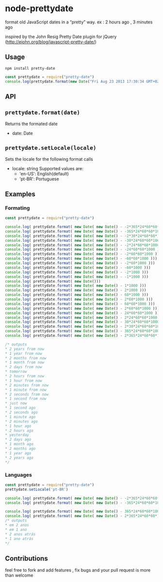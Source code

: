 node-prettydate
===============

format old JavaScript dates in a “pretty” way. ex : 2 hours ago , 3 minutes ago

inspired by the John Resig Pretty Date plugin for jQuery (http://ejohn.org/blog/javascript-pretty-date/)


## Usage

`npm install pretty-date`

```javascript
const prettydate = require("pretty-date")
console.log(prettydate.format(new Date("Fri Aug 23 2013 17:30:34 GMT+0200 (EET)")))
```

## API

## `prettydate.format(date)`

Returns the formated date

- date: Date

## `prettydate.setLocale(locale)`

Sets the locale for the following format calls

- locale: string  Supported values are:
  - 'en-US': English(default)
  - 'pt-BR': Portuguese 

## Examples

### Formating
```javascript
const prettydate = require("pretty-date")

console.log( prettydate.format( new Date( new Date() - -2*365*24*60*60*1000 )))
console.log( prettydate.format( new Date( new Date() - -365*24*60*60*1000 )))
console.log( prettydate.format( new Date( new Date() - -2*30*24*60*60*1000 )))
console.log( prettydate.format( new Date( new Date() - -30*24*60*60*1000 )))
console.log( prettydate.format( new Date( new Date() - -2*24*60*60*1000 )))
console.log( prettydate.format( new Date( new Date() - -24*60*60*1000 )))
console.log( prettydate.format( new Date( new Date() - -2*60*60*1000 )))
console.log( prettydate.format( new Date( new Date() - -60*60*1000 )))
console.log( prettydate.format( new Date( new Date() - -2*60*1000 )))
console.log( prettydate.format( new Date( new Date() - -60*1000 )))
console.log( prettydate.format( new Date( new Date() - -2*1000 )))
console.log( prettydate.format( new Date( new Date() - -1*1000 )))
console.log( prettydate.format( new Date()))
console.log( prettydate.format( new Date( new Date() - 1*1000 )))
console.log( prettydate.format( new Date( new Date() - 2*1000 )))
console.log( prettydate.format( new Date( new Date() - 60*1000 )))
console.log( prettydate.format( new Date( new Date() - 2*60*1000 )))
console.log( prettydate.format( new Date( new Date() - 60*60*1000 )))
console.log( prettydate.format( new Date( new Date() - 2*60*60*1000 )))
console.log( prettydate.format( new Date( new Date() - 24*60*60*1000 )))
console.log( prettydate.format( new Date( new Date() - 2*24*60*60*1000 )))
console.log( prettydate.format( new Date( new Date() - 30*24*60*60*1000 )))
console.log( prettydate.format( new Date( new Date() - 2*30*24*60*60*1000 )))
console.log( prettydate.format( new Date( new Date() - 365*24*60*60*1000 )))
console.log( prettydate.format( new Date( new Date() - 2*365*24*60*60*1000 )))

/* outputs
* 2 years from now
* 1 year from now
* 2 months from now
* 1 month from now
* 2 days from now
* tomorrow
* 2 hours from now
* 1 hour from now
* 2 minutes from now
* 1 minute from now
* 2 seconds from now
* 1 second from now
* just now
* 1 second ago
* 2 seconds ago
* 1 minute ago
* 2 minutes ago
* 1 hour ago
* 2 hours ago
* yesterday
* 2 days ago
* 1 month ago
* 2 months ago
* 1 year ago
* 2 years ago
*/
```
### Languages
```javascript
const prettydate = require("pretty-date")
prettydate.setLocale('pt-BR')

console.log( prettydate.format( new Date( new Date() - -2*365*24*60*60*1000 )))
console.log( prettydate.format( new Date( new Date() - -365*24*60*60*1000 )))

console.log( prettydate.format( new Date( new Date() - 365*24*60*60*1000 )))
console.log( prettydate.format( new Date( new Date() - 2*365*24*60*60*1000 )))
/* outputs
* em 2 anos
* em 1 ano
* 2 anos atrás
* 1 ano atrás
*/
```

## Contributions
feel free to fork and add features , fix bugs and your pull request is more than welcome

